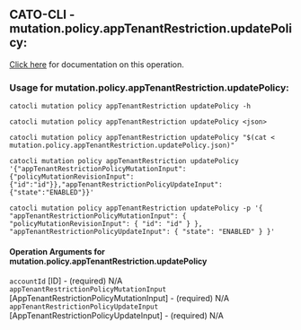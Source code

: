 
## CATO-CLI - mutation.policy.appTenantRestriction.updatePolicy:
[Click here](https://api.catonetworks.com/documentation/#mutation-mutation.policy.appTenantRestriction.updatePolicy) for documentation on this operation.

### Usage for mutation.policy.appTenantRestriction.updatePolicy:

`catocli mutation policy appTenantRestriction updatePolicy -h`

`catocli mutation policy appTenantRestriction updatePolicy <json>`

`catocli mutation policy appTenantRestriction updatePolicy "$(cat < mutation.policy.appTenantRestriction.updatePolicy.json)"`

`catocli mutation policy appTenantRestriction updatePolicy '{"appTenantRestrictionPolicyMutationInput":{"policyMutationRevisionInput":{"id":"id"}},"appTenantRestrictionPolicyUpdateInput":{"state":"ENABLED"}}'`

`catocli mutation policy appTenantRestriction updatePolicy -p '{
    "appTenantRestrictionPolicyMutationInput": {
        "policyMutationRevisionInput": {
            "id": "id"
        }
    },
    "appTenantRestrictionPolicyUpdateInput": {
        "state": "ENABLED"
    }
}'`


#### Operation Arguments for mutation.policy.appTenantRestriction.updatePolicy ####

`accountId` [ID] - (required) N/A    
`appTenantRestrictionPolicyMutationInput` [AppTenantRestrictionPolicyMutationInput] - (required) N/A    
`appTenantRestrictionPolicyUpdateInput` [AppTenantRestrictionPolicyUpdateInput] - (required) N/A    
